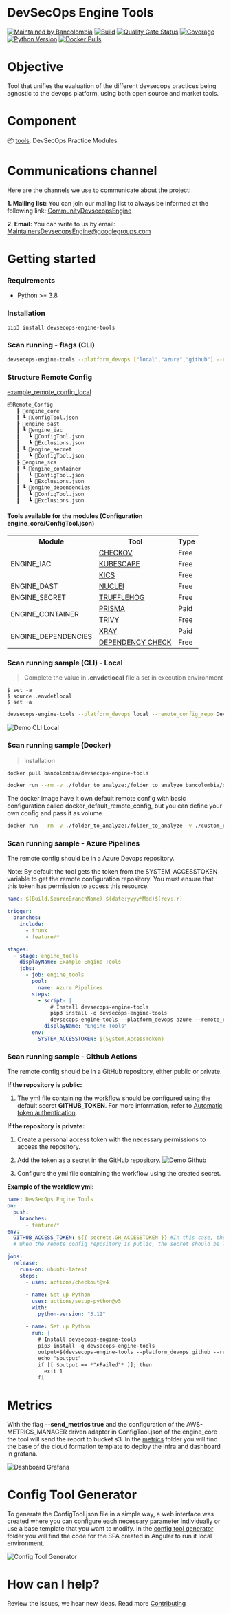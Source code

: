 # DevSecOps Engine Tools

[![Maintained by Bancolombia](https://img.shields.io/badge/maintained_by-Bancolombia-yellow)](#)
[![Build](https://github.com/bancolombia/devsecops-engine-tools/actions/workflows/build.yml/badge.svg)](https://github.com/bancolombia/devsecops-engine-tools/actions/workflows/build.yml)
[![Quality Gate Status](https://sonarcloud.io/api/project_badges/measure?project=bancolombia_devsecops-engine-tools&metric=alert_status)](https://sonarcloud.io/summary/new_code?id=bancolombia_devsecops-engine-tools)
[![Coverage](https://sonarcloud.io/api/project_badges/measure?project=bancolombia_devsecops-engine-tools&metric=coverage)](https://sonarcloud.io/summary/new_code?id=bancolombia_devsecops-engine-tools)
[![Python Version](https://img.shields.io/badge/python%20-%203.8%20%7C%203.9%20%7C%203.10%20%7C%203.11%20%7C%203.12%20-blue)](#)
[![Docker Pulls](https://img.shields.io/docker/pulls/bancolombia/devsecops-engine-tools
)](https://hub.docker.com/r/bancolombia/devsecops-engine-tools)

# Objective

Tool that unifies the evaluation of the different devsecops practices being agnostic to the devops platform, using both open source and market tools.

# Component

📦 [tools](https://github.com/bancolombia/devsecops-engine-tools/tree/trunk/tools): DevSecOps Practice Modules

# Communications channel

Here are the channels we use to communicate about the project:

**1. Mailing list:** You can join our mailing list to always be informed at the following link: [CommunityDevsecopsEngine](https://groups.google.com/g/CommunityDevsecopsEngine)

**2. Email:** You can write to us by email:  MaintainersDevsecopsEngine@googlegroups.com

# Getting started

### Requirements

- Python >= 3.8

### Installation

```bash
pip3 install devsecops-engine-tools
```

### Scan running - flags (CLI)

```bash
devsecops-engine-tools --platform_devops ["local","azure","github"] --remote_config_repo ["remote_config_repo"] --tool ["engine_iac", "engine_dast", "engine_secret", "engine_dependencies", "engine_container"] --folder_path ["Folder path scan engine_iac"] --platform ["k8s","cloudformation","docker", "openapi"] --use_secrets_manager ["false", "true"] --use_vulnerability_management ["false", "true"] --send_metrics ["false", "true"] --token_cmdb ["token_cmdb"] --token_vulnerability_management ["token_vulnerability_management"] --token_engine_container ["token_engine_container"] --token_engine_dependencies ["token_engine_dependencies"] --token_external_checks ["token_external_checks"] --xray_mode ["scan", "audit"] --image_to_scan ["image_to_scan"]
```

### Structure Remote Config
[example_remote_config_local](https://github.com/bancolombia/devsecops-engine-tools/blob/trunk/example_remote_config_local/)
```bash
📦Remote_Config
   ┣ 📂engine_core
   ┃ ┗ 📜ConfigTool.json
   ┣ 📂engine_sast
   ┃ ┗ 📂engine_iac
   ┃   ┗ 📜ConfigTool.json
   ┃   ┗ 📜Exclusions.json
   ┃ ┗ 📂engine_secret
   ┃   ┗ 📜ConfigTool.json
   ┣ 📂engine_sca
   ┃ ┗ 📂engine_container
   ┃   ┗ 📜ConfigTool.json
   ┃   ┗ 📜Exclusions.json
   ┃ ┗ 📂engine_dependencies
   ┃   ┗ 📜ConfigTool.json
   ┃   ┗ 📜Exclusions.json
```

#### Tools available for the modules (Configuration engine_core/ConfigTool.json)


<table>
  <tr>
    <th>Module</th>
    <th>Tool</th>
    <th>Type</th>
  </tr>
  <tr>
    <td rowspan="3">ENGINE_IAC</td>
    <td><a href="https://www.checkov.io/">CHECKOV</a></td>
    <td>Free</td>
  </tr>
  <tr>
    <td><a href="https://kubescape.io/">KUBESCAPE</a></td>
    <td>Free</td>
  </tr>
  <tr>
    <td><a href="https://www.kics.io/">KICS</a></td>
    <td>Free</td>
  </tr>
   <tr>
    <td>ENGINE_DAST</td>
    <td><a href="https://projectdiscovery.io/nuclei">NUCLEI</a></td>
    <td>Free</td>
  </tr>
  <tr>
    <td>ENGINE_SECRET</td>
    <td><a href="https://trufflesecurity.com/trufflehog">TRUFFLEHOG</a></td>
    <td>Free</td>
  </tr>
  <tr>
    <td rowspan="2">ENGINE_CONTAINER</td>
    <td><a href="https://www.paloaltonetworks.com/prisma/cloud">PRISMA</a></td>
    <td>Paid</td>
  </tr>
  <tr>
    <td><a href="https://trivy.dev/">TRIVY</a></td>
    <td>Free</td>
  </tr>
  <tr>
    <td rowspan="2">ENGINE_DEPENDENCIES</td>
    <td><a href="https://jfrog.com/help/r/get-started-with-the-jfrog-platform/jfrog-xray">XRAY</a></td>
    <td>Paid</td>
  </tr>
  <tr>
    <td><a href="https://owasp.org/www-project-dependency-check/">DEPENDENCY CHECK</a></td>
    <td>Free</td>
  </tr>
</table>

### Scan running sample (CLI) - Local

> Complete the value in **.envdetlocal** file a set in execution environment
```
$ set -a
$ source .envdetlocal
$ set +a
```


```bash
devsecops-engine-tools --platform_devops local --remote_config_repo DevSecOps_Remote_Config --tool engine_iac

```

![Demo CLI Local](docs/demo_session.svg)

### Scan running sample (Docker)

> Installation

```bash
docker pull bancolombia/devsecops-engine-tools
```
```bash
docker run --rm -v ./folder_to_analyze:/folder_to_analyze bancolombia/devsecops-engine-tools:latest devsecops-engine-tools --platform_devops local --remote_config_repo docker_default_remote_config --tool engine_iac --folder_path /folder_to_analyze
```

The docker image have it own default remote config with basic configuration called docker_default_remote_config, but you can define your own config and pass it as volume

```bash
docker run --rm -v ./folder_to_analyze:/folder_to_analyze -v ./custom_remote_config:/custom_remote_config bancolombia/devsecops-engine-tools:latest devsecops-engine-tools --platform_devops local --remote_config_repo custom_remote_config --tool engine_iac --folder_path /folder_to_analyze
```


### Scan running sample - Azure Pipelines

The remote config should be in a Azure Devops repository.

Note: By default the tool gets the token from the SYSTEM_ACCESSTOKEN variable to get the remote configuration repository. You must ensure that this token has permission to access this resource.

```yaml
name: $(Build.SourceBranchName).$(date:yyyyMMdd)$(rev:.r)

trigger:
  branches:
    include:
      - trunk
      - feature/*

stages:
  - stage: engine_tools
    displayName: Example Engine Tools
    jobs:
      - job: engine_tools
        pool:
          name: Azure Pipelines
        steps:
          - script: |
              # Install devsecops-engine-tools
              pip3 install -q devsecops-engine-tools
              devsecops-engine-tools --platform_devops azure --remote_config_repo remote_config --tool engine_iac
            displayName: "Engine Tools"
        env:
          SYSTEM_ACCESSTOKEN: $(System.AccessToken)

```

### Scan running sample - Github Actions

The remote config should be in a GitHub repository, either public or private.

**If the repository is public:** 

1. The yml file containing the workflow should be configured using the default secret **GITHUB_TOKEN**. 
For more information, refer to [Automatic token authentication](https://docs.github.com/en/actions/security-guides/automatic-token-authentication).

**If the repository is private:** 

1. Create a personal access token with the necessary permissions to access the repository.
2. Add the token as a secret in the GitHub repository.
    ![Demo Github](docs/secret_token.png)

3. Configure the yml file containing the workflow using the created secret.

**Example of the workflow yml:**

```yaml
name: DevSecOps Engine Tools
on:
  push:
    branches:
      - feature/*
env:
  GITHUB_ACCESS_TOKEN: ${{ secrets.GH_ACCESSTOKEN }} #In this case, the remote config repository is private
  # When the remote config repository is public, the secret should be like this: ${{ secrets.GITHUB_TOKEN }}

jobs:
  release:
    runs-on: ubuntu-latest
    steps:
      - uses: actions/checkout@v4
        
      - name: Set up Python
        uses: actions/setup-python@v5
        with:
          python-version: "3.12"

      - name: Set up Python
        run: |
          # Install devsecops-engine-tools
          pip3 install -q devsecops-engine-tools
          output=$(devsecops-engine-tools --platform_devops github --remote_config_repo remote_config --tool engine_iac)
          echo "$output"
          if [[ $output == *"✘Failed"* ]]; then
            exit 1
          fi
```

# Metrics

With the flag **--send_metrics true** and the configuration of the AWS-METRICS_MANAGER driven adapter in ConfigTool.json of the engine_core the tool will send the report to bucket s3. In the [metrics](https://github.com/bancolombia/devsecops-engine-tools/blob/trunk/metrics/) folder you will find the base of the cloud formation template to deploy the infra and dashboard in grafana.

![Dashboard Grafana](docs/metrics.png)

# Config Tool Generator

To generate the ConfigTool.json file in a simple way, a web interface was created where you can configure each necessary parameter individually or use a base template that you want to modify. In the [config tool generator](https://github.com/bancolombia/devsecops-engine-tools/tree/trunk/remote_config_generator/config-tool-generator) folder you will find the code for the SPA created in Angular to run it local environment.

![Config Tool Generator](docs/config_tool_generator.gif)

# How can I help?

Review the issues, we hear new ideas. Read more [Contributing](https://github.com/bancolombia/devsecops-engine-tools/blob/trunk/docs/CONTRIBUTING.md)